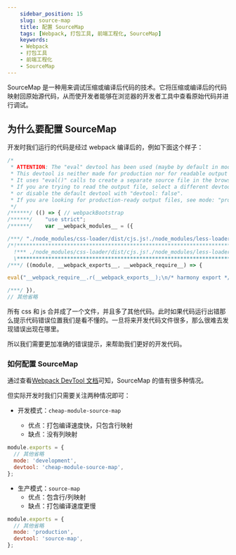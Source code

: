 ```yaml
---
    sidebar_position: 15
    slug: source-map
    title: 配置 SourceMap
    tags: [Webpack, 打包工具, 前端工程化, SourceMap]
    keywords:
    - Webpack
    - 打包工具
    - 前端工程化
    - SourceMap
---
```


SourceMap 是一种用来调试压缩或编译后代码的技术。它将压缩或编译后的代码映射回原始源代码，从而使开发者能够在浏览器的开发者工具中查看原始代码并进行调试。

## 为什么要配置 SourceMap

开发时我们运行的代码是经过 webpack 编译后的，例如下面这个样子：

```js
/*
 * ATTENTION: The "eval" devtool has been used (maybe by default in mode: "development").
 * This devtool is neither made for production nor for readable output files.
 * It uses "eval()" calls to create a separate source file in the browser devtools.
 * If you are trying to read the output file, select a different devtool (https://webpack.js.org/configuration/devtool/)
 * or disable the default devtool with "devtool: false".
 * If you are looking for production-ready output files, see mode: "production" (https://webpack.js.org/configuration/mode/).
 */
/******/ (() => { // webpackBootstrap
/******/ 	"use strict";
/******/ 	var __webpack_modules__ = ({

/***/ "./node_modules/css-loader/dist/cjs.js!./node_modules/less-loader/dist/cjs.js!./src/less/index.less":
/*!**********************************************************************************************************!*\
  !*** ./node_modules/css-loader/dist/cjs.js!./node_modules/less-loader/dist/cjs.js!./src/less/index.less ***!
  \**********************************************************************************************************/
/***/ ((module, __webpack_exports__, __webpack_require__) => {

eval("__webpack_require__.r(__webpack_exports__);\n/* harmony export */ __webpack_require__.d(__webpack_exports__, {\n/* harmony export */   \"default\": () => (__WEBPACK_DEFAULT_EXPORT__)\n/* harmony export */ });\n/* harmony import */ var _node_modules_css_loader_dist_runtime_noSourceMaps_js__WEBPACK_IMPORTED_MODULE_0__ = __webpack_require__(/*! ../../node_modules/css-loader/dist/runtime/noSourceMaps.js */ \"./node_modules/css-loader/dist/runtime/noSourceMaps.js\");\n/* harmony import */ var _node_modules_css_loader_dist_runtime_noSourceMaps_js__WEBPACK_IMPORTED_MODULE_0___default = /*#__PURE__*/__webpack_require__.n(_node_modules_css_loader_dist_runtime_noSourceMaps_js__WEBPACK_IMPORTED_MODULE_0__);\n/* harmony import */ var _node_modules_css_loader_dist_runtime_api_js__WEBPACK_IMPORTED_MODULE_1__ = __webpack_require__(/*! ../../node_modules/css-loader/dist/runtime/api.js */ \"./node_modules/css-loader/dist/runtime/api.js\");\n/* harmony import */ var _node_modules_css_loader_dist_runtime_api_js__WEBPACK_IMPORTED_MODULE_1___default = /*#__PURE__*/__webpack_require__.n(_node_modules_css_loader_dist_runtime_api_js__WEBPACK_IMPORTED_MODULE_1__);\n// Imports\n\n\nvar ___CSS_LOADER_EXPORT___ = _node_modules_css_loader_dist_runtime_api_js__WEBPACK_IMPORTED_MODULE_1___default()((_node_modules_css_loader_dist_runtime_noSourceMaps_js__WEBPACK_IMPORTED_MODULE_0___default()));\n// Module\n___CSS_LOADER_EXPORT___.push([module.id, \".box2 {\\n  width: 100px;\\n  height: 100px;\\n  background-color: deeppink;\\n}\\n\", \"\"]);\n// Exports\n/* harmony default export */ const __WEBPACK_DEFAULT_EXPORT__ = (___CSS_LOADER_EXPORT___);\n\n\n//# sourceURL=webpack://webpack5/./src/less/index.less?./node_modules/css-loader/dist/cjs.js!./node_modules/less-loader/dist/cjs.js");

/***/ }),
// 其他省略
```

所有 css 和 js 合并成了一个文件，并且多了其他代码。此时如果代码运行出错那么提示代码错误位置我们是看不懂的。一旦将来开发代码文件很多，那么很难去发现错误出现在哪里。

所以我们需要更加准确的错误提示，来帮助我们更好的开发代码。

### 如何配置 SourceMap

通过查看[Webpack DevTool 文档](https://webpack.docschina.org/configuration/devtool/)可知，SourceMap 的值有很多种情况。

但实际开发时我们只需要关注两种情况即可：

- 开发模式：`cheap-module-source-map`

  - 优点：打包编译速度快，只包含行映射
  - 缺点：没有列映射

```js
module.exports = {
  // 其他省略
  mode: 'development',
  devtool: 'cheap-module-source-map',
};
```

- 生产模式：`source-map`
  - 优点：包含行/列映射
  - 缺点：打包编译速度更慢

```js
module.exports = {
  // 其他省略
  mode: 'production',
  devtool: 'source-map',
};
```
